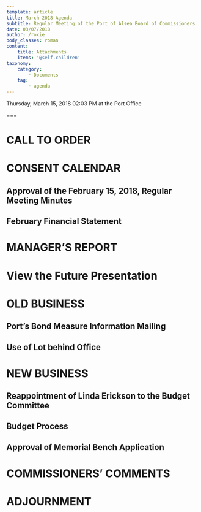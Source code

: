 ```yaml
---
template: article
title: March 2018 Agenda
subtitle: Regular Meeting of the Port of Alsea Board of Commissioners
date: 03/07/2018
author: /roxie
body_classes: roman
content:
    title: Attachments
    items: '@self.children'
taxonomy:
    category: 
        - Documents
    tag: 
        - agenda
---
```


Thursday, March 15, 2018 02:03 PM at the Port Office

===


# CALL TO ORDER

# CONSENT CALENDAR

## Approval of the February 15, 2018, Regular Meeting Minutes

## February Financial Statement

# MANAGER’S REPORT

# View the Future Presentation

# OLD BUSINESS

## Port’s Bond Measure Information Mailing

## Use of Lot behind Office

# NEW BUSINESS

## Reappointment of Linda Erickson to the Budget Committee

## Budget Process

## Approval of Memorial Bench Application

# COMMISSIONERS’ COMMENTS

# ADJOURNMENT


